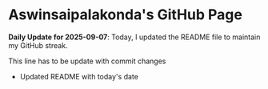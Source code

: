 # Aswinsaipalakonda's GitHub Page

**Daily Update for 2025-09-07**: Today, I updated the README file to maintain my GitHub streak.

This line has to be update with commit changes
 - Updated README with today's date 
